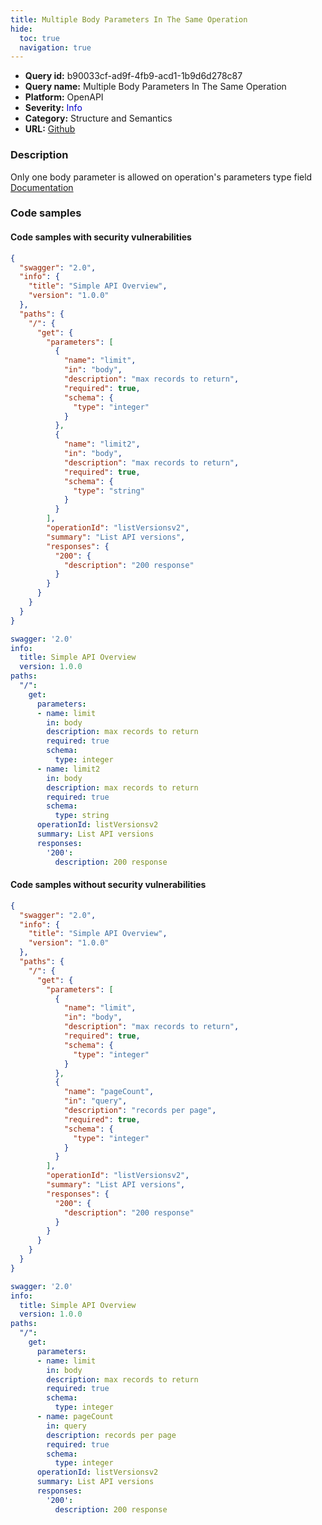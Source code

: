 ```yaml
---
title: Multiple Body Parameters In The Same Operation
hide:
  toc: true
  navigation: true
---
```


<style>
  .highlight .hll {
    background-color: #ff171742;
  }
  .md-content {
    max-width: 1100px;
    margin: 0 auto;
  }
</style>

-   **Query id:** b90033cf-ad9f-4fb9-acd1-1b9d6d278c87
-   **Query name:** Multiple Body Parameters In The Same Operation
-   **Platform:** OpenAPI
-   **Severity:** <span style="color:#00C">Info</span>
-   **Category:** Structure and Semantics
-   **URL:** [Github](https://github.com/Checkmarx/kics/tree/master/assets/queries/openAPI/2.0/multi_body_parameters_same_operation)

### Description
Only one body parameter is allowed on operation's parameters type field<br>
[Documentation](https://swagger.io/specification/v2/#parameterObject)

### Code samples
#### Code samples with security vulnerabilities
```json title="Postitive test num. 1 - json file" hl_lines="10"
{
  "swagger": "2.0",
  "info": {
    "title": "Simple API Overview",
    "version": "1.0.0"
  },
  "paths": {
    "/": {
      "get": {
        "parameters": [
          {
            "name": "limit",
            "in": "body",
            "description": "max records to return",
            "required": true,
            "schema": {
              "type": "integer"
            }
          },
          {
            "name": "limit2",
            "in": "body",
            "description": "max records to return",
            "required": true,
            "schema": {
              "type": "string"
            }
          }
        ],
        "operationId": "listVersionsv2",
        "summary": "List API versions",
        "responses": {
          "200": {
            "description": "200 response"
          }
        }
      }
    }
  }
}

```
```yaml title="Postitive test num. 2 - yaml file" hl_lines="8"
swagger: '2.0'
info:
  title: Simple API Overview
  version: 1.0.0
paths:
  "/":
    get:
      parameters:
      - name: limit
        in: body
        description: max records to return
        required: true
        schema:
          type: integer
      - name: limit2
        in: body
        description: max records to return
        required: true
        schema:
          type: string
      operationId: listVersionsv2
      summary: List API versions
      responses:
        '200':
          description: 200 response

```


#### Code samples without security vulnerabilities
```json title="Negative test num. 1 - json file"
{
  "swagger": "2.0",
  "info": {
    "title": "Simple API Overview",
    "version": "1.0.0"
  },
  "paths": {
    "/": {
      "get": {
        "parameters": [
          {
            "name": "limit",
            "in": "body",
            "description": "max records to return",
            "required": true,
            "schema": {
              "type": "integer"
            }
          },
          {
            "name": "pageCount",
            "in": "query",
            "description": "records per page",
            "required": true,
            "schema": {
              "type": "integer"
            }
          }
        ],
        "operationId": "listVersionsv2",
        "summary": "List API versions",
        "responses": {
          "200": {
            "description": "200 response"
          }
        }
      }
    }
  }
}

```
```yaml title="Negative test num. 2 - yaml file"
swagger: '2.0'
info:
  title: Simple API Overview
  version: 1.0.0
paths:
  "/":
    get:
      parameters:
      - name: limit
        in: body
        description: max records to return
        required: true
        schema:
          type: integer
      - name: pageCount
        in: query
        description: records per page
        required: true
        schema:
          type: integer
      operationId: listVersionsv2
      summary: List API versions
      responses:
        '200':
          description: 200 response

```
